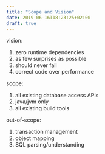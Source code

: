 ```yaml
---
title: "Scope and Vision"
date: 2019-06-16T18:23:25+02:00
draft: true
---
```


vision:

1) zero runtime dependencies
2) as few surprises as possible
3) should never fail
4) correct code over performance

scope: 

1) all existing database access APIs
2) java/jvm only
3) all existing build tools

out-of-scope:

1) transaction management
2) object mapping
3) SQL parsing/understanding
